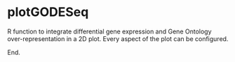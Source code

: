 # plotGODESeq
R function to integrate differential gene expression and Gene Ontology over-representation in a 2D plot. Every aspect of the plot can be configured.

End. 
